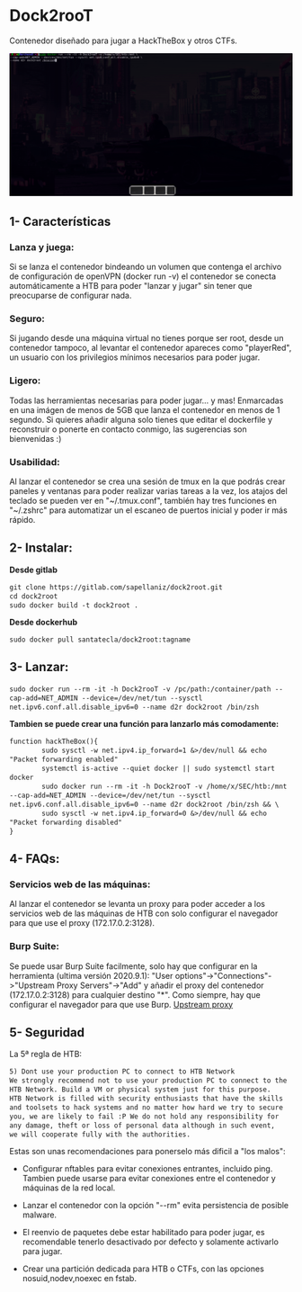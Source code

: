# Dock2rooT
Contenedor diseñado para jugar a HackTheBox y otros CTFs.

![demo](demo.gif)

## 1- Características
### Lanza y juega:
Si se lanza el contenedor bindeando un volumen que contenga el archivo de configuración de openVPN (docker run -v) el contenedor se conecta automáticamente a HTB para poder "lanzar y jugar" sin tener que preocuparse de configurar nada.

### Seguro:
Si jugando desde una máquina virtual no tienes porque ser root, desde un contenedor tampoco, al levantar el contenedor apareces como "playerRed", un usuario con los privilegios mínimos necesarios para poder jugar.

### Ligero:
Todas las herramientas necesarias para poder jugar... y mas! Enmarcadas en una imágen de menos de 5GB que lanza el contenedor en menos de 1 segundo. Si quieres añadir alguna solo tienes que editar el dockerfile y reconstruir o ponerte en contacto conmigo, las sugerencias son bienvenidas :)

### Usabilidad:
Al lanzar el contenedor se crea una sesión de tmux en la que podrás crear paneles y ventanas para poder realizar varias tareas a la vez, los atajos del teclado se pueden ver en "~/.tmux.conf", también hay tres funciones en "~/.zshrc" para automatizar un el escaneo de puertos inicial y poder ir más rápido.

## 2- Instalar:
**Desde gitlab**
```
git clone https://gitlab.com/sapellaniz/dock2root.git
cd dock2root
sudo docker build -t dock2root .
```
**Desde dockerhub**
```
sudo docker pull santatecla/dock2root:tagname
```

## 3- Lanzar:
```
sudo docker run --rm -it -h Dock2rooT -v /pc/path:/container/path --cap-add=NET_ADMIN --device=/dev/net/tun --sysctl net.ipv6.conf.all.disable_ipv6=0 --name d2r dock2root /bin/zsh
```
**Tambien se puede crear una función para lanzarlo más comodamente:**
```
function hackTheBox(){
        sudo sysctl -w net.ipv4.ip_forward=1 &>/dev/null && echo "Packet forwarding enabled"
        systemctl is-active --quiet docker || sudo systemctl start docker
        sudo docker run --rm -it -h Dock2rooT -v /home/x/SEC/htb:/mnt --cap-add=NET_ADMIN --device=/dev/net/tun --sysctl net.ipv6.conf.all.disable_ipv6=0 --name d2r dock2root /bin/zsh && \
        sudo sysctl -w net.ipv4.ip_forward=0 &>/dev/null && echo "Packet forwarding disabled"
}
```

## 4- FAQs:
### Servicios web de las máquinas:
Al lanzar el contenedor se levanta un proxy para poder acceder a los servicios web de las máquinas de HTB con solo configurar el navegador para que use el proxy (172.17.0.2:3128).

### Burp Suite:
Se puede usar Burp Suite facilmente, solo hay que configurar en la herramienta (ultima versión 2020.9.1): "User options"->"Connections"->"Upstream Proxy Servers"->"Add" y añadir el proxy del contenedor (172.17.0.2:3128) para cualquier destino "*".  Como siempre, hay que configurar el navegador para que use Burp. [Upstream proxy](https://portswigger.net/support/burp-suite-upstream-proxy-servers)

## 5- Seguridad
La 5ª regla de HTB:
```
5) Dont use your production PC to connect to HTB Network 
We strongly recommend not to use your production PC to connect to the HTB Network. Build a VM or physical system just for this purpose.
HTB Network is filled with security enthusiasts that have the skills and toolsets to hack systems and no matter how hard we try to secure
you, we are likely to fail :P We do not hold any responsibility for any damage, theft or loss of personal data although in such event,
we will cooperate fully with the authorities. 
```
Estas son unas recomendaciones para ponerselo más dificil a "los malos":

- Configurar nftables para evitar conexiones entrantes, incluido ping. Tambien puede usarse para evitar conexiones entre el contenedor y máquinas de la red local.

- Lanzar el contenedor con la opción "--rm" evita persistencia de posible malware.

- El reenvio de paquetes debe estar habilitado para poder jugar, es recomendable tenerlo desactivado por defecto y solamente activarlo para jugar.

- Crear una partición dedicada para HTB o CTFs, con las opciones nosuid,nodev,noexec en fstab.